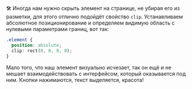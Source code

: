 🛠 Иногда нам нужно скрыть элемент на странице, не убирая его из разметки, для этого отлично подойдёт свойство `clip`. Устанавливаем абсолютное позиционирование и определяем видимую область с нулевыми параметрами границ, вот так:

```css
.element {
  position: absolute;
  clip: rect(0, 0, 0, 0);
}
```

Мало того, что наш элемент визуально исчезает, так он ещё и не мешает взаимодействовать с интерфейсом, который оказывается под ним. Кнопки нажимаются, текст выделяется, красота!
